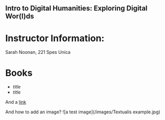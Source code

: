 ## Intro to Digital Humanities: Exploring Digital Wor(l)ds

# Instructor Information: 
Sarah Noonan, 221 Spes Unica

# Books
- *title*
- *title*

And a [link](https://dhsouthbend.org) 

And how to add an image? ![a test image](/images/Textualis example.jpg)
